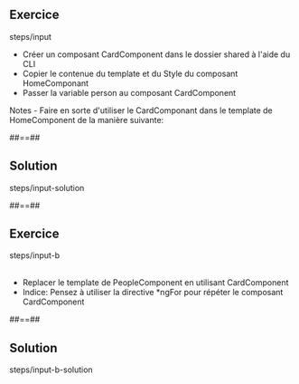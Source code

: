 <!-- .slide: class="sfeir-bg-pink exercice" -->
## Exercice
<span class="center bold">steps/input</span>
<br>
<ul>
    <li>Créer un composant CardComponent dans le dossier shared à l'aide du CLI</li>
    <li>Copier le contenue du template et du Style du composant HomeComponant</li>
    <li>Passer la variable person au composant CardComponent</li>
</ul>
Notes
- Faire en sorte d'utiliser le CardComponant dans le template de HomeComponent de la manière suivante: <sfeir-card [person]="person"></sfeir-card>

##==##
<!-- .slide: class="sfeir-bg-blue exercice" -->
## Solution
<span class="full-center bold">steps/input-solution</span>

##==##

<!-- .slide: class="sfeir-bg-pink exercice" -->
## Exercice
<span class="center bold">steps/input-b</span>
<br><br>
<ul>
    <li>Replacer le template de PeopleComponent en utilisant CardComponent</li>
    <li>Indice: Pensez à utiliser la directive *ngFor pour répéter le composant CardComponent</li>
</ul>

##==##

<!-- .slide: class="sfeir-bg-blue exercice" -->
## Solution
<span class="full-center bold">steps/input-b-solution</span>
